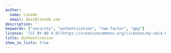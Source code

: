```yaml
---
author:
  name: Linode
  email: docs@linode.com
description: ''
keywords: ["security", "authentication", "two-factor", "gpg"]
license: '[CC BY-ND 4.0](https://creativecommons.org/licenses/by-nd/4.0)'
title: Authentication
show_in_lists: true
---
```

